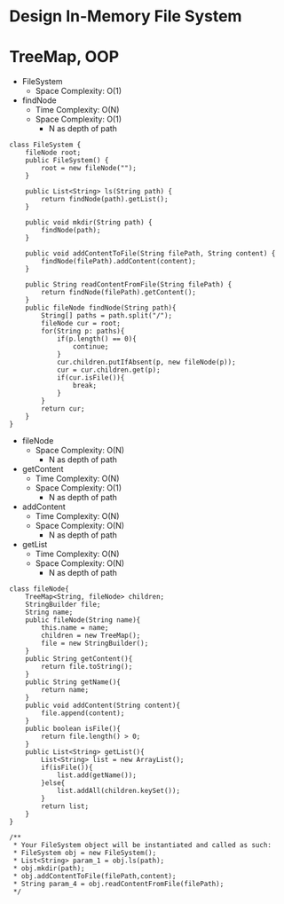 # Design In-Memory File System
# TreeMap, OOP
* FileSystem
	* Space Complexity: O(1)
* findNode
	* Time Complexity: O(N)
	* Space Complexity: O(1)
		* N as depth of path
```
class FileSystem {
    fileNode root;
    public FileSystem() {
        root = new fileNode("");
    }
    
    public List<String> ls(String path) {
        return findNode(path).getList();
    }
    
    public void mkdir(String path) {
        findNode(path);
    }
    
    public void addContentToFile(String filePath, String content) {
        findNode(filePath).addContent(content);
    }
    
    public String readContentFromFile(String filePath) {
        return findNode(filePath).getContent();
    }
    public fileNode findNode(String path){
        String[] paths = path.split("/");
        fileNode cur = root;
        for(String p: paths){
            if(p.length() == 0){
                continue;
            }
            cur.children.putIfAbsent(p, new fileNode(p));
            cur = cur.children.get(p);
            if(cur.isFile()){
                break;
            }
        }
        return cur;
    }
}
```
* fileNode
	* Space Complexity: O(N)
		* N as depth of path
* getContent
	* Time Complexity: O(N)
	* Space Complexity: O(1)
		* N as depth of path
* addContent
	* Time Complexity: O(N)
	* Space Complexity: O(N)
		* N as depth of path
* getList
	* Time Complexity: O(N)
	* Space Complexity: O(N)
		* N as depth of path
```
class fileNode{
    TreeMap<String, fileNode> children;
    StringBuilder file;
    String name;
    public fileNode(String name){
        this.name = name;
        children = new TreeMap();
        file = new StringBuilder();
    }
    public String getContent(){
        return file.toString();
    }
    public String getName(){
        return name;
    }
    public void addContent(String content){
        file.append(content);
    }
    public boolean isFile(){
        return file.length() > 0;
    }
    public List<String> getList(){
        List<String> list = new ArrayList();
        if(isFile()){
            list.add(getName());
        }else{
            list.addAll(children.keySet());
        }
        return list;
    }
}
```
```
/**
 * Your FileSystem object will be instantiated and called as such:
 * FileSystem obj = new FileSystem();
 * List<String> param_1 = obj.ls(path);
 * obj.mkdir(path);
 * obj.addContentToFile(filePath,content);
 * String param_4 = obj.readContentFromFile(filePath);
 */
```